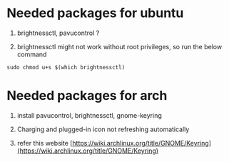 # Needed packages for ubuntu

1. brightnessctl, pavucontrol ?

1. brightnessctl might not work without root privileges, so run the below command

```
sudo chmod u+s $(which brightnessctl)
```

# Needed packages for arch

1. install pavucontrol, brightnessctl, gnome-keyring

1. Charging and plugged-in icon not refreshing automatically

1. refer this website [https://wiki.archlinux.org/title/GNOME/Keyring](https://wiki.archlinux.org/title/GNOME/Keyring)
